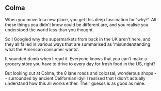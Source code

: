 Colma
-----

When you move to a new place, you get this deep fascination for 'why?'. All these things
you didn't know could be different are, and you realise you understood the world less
than you thought.

So I Googled why the supermarkets from back in the UK aren't here, and they all failed in various
ways that are summarised as 'misunderstanding what the American consumer wants'.

It sounded dumb when I read it. Everyone knows that you can't make a grocery store you have to
drive to every day for fresh food in the US, right?

But looking out at Colma, the 8 lane roads and colossal, wonderous shops -- surrounded by
ancient Californian idyll I realised that *I* didn't actually understand how this all
works either. Their guesss is as good as mine.
